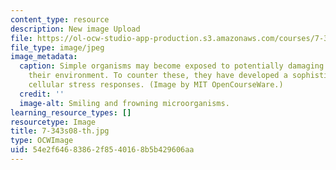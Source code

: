 ```yaml
---
content_type: resource
description: New image Upload
file: https://ol-ocw-studio-app-production.s3.amazonaws.com/courses/7-343-sophisticated-survival-skills-of-simple-microorganisms-spring-2008/54e2f64683862f8540168b5b429606aa_7-343s08-th.jpg
file_type: image/jpeg
image_metadata:
  caption: Simple organisms may become exposed to potentially damaging elements in
    their environment. To counter these, they have developed a sophisticated set of
    cellular stress responses. (Image by MIT OpenCourseWare.)
  credit: ''
  image-alt: Smiling and frowning microorganisms.
learning_resource_types: []
resourcetype: Image
title: 7-343s08-th.jpg
type: OCWImage
uid: 54e2f646-8386-2f85-4016-8b5b429606aa
---
```

